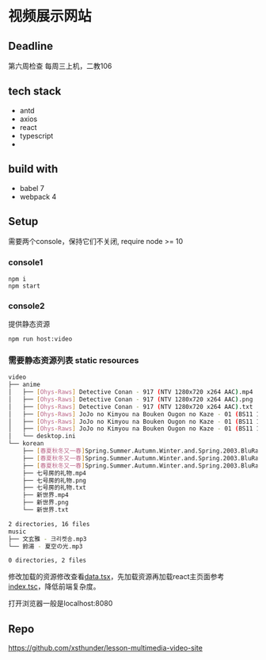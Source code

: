 # 视频展示网站

## Deadline
第六周检查
每周三上机，二教106

## tech stack

- antd
- axios
- react
- typescript
- 

## build with

- babel 7
- webpack 4

## Setup

需要两个console，保持它们不关闭, require node >= 10

### console1
```
npm i
npm start
```

### console2

提供静态资源
```
npm run host:video
```

### 需要静态资源列表 static resources

```bash
video
├── anime
│   ├── [Ohys-Raws] Detective Conan - 917 (NTV 1280x720 x264 AAC).mp4
│   ├── [Ohys-Raws] Detective Conan - 917 (NTV 1280x720 x264 AAC).png
│   ├── [Ohys-Raws] Detective Conan - 917 (NTV 1280x720 x264 AAC).txt
│   ├── [Ohys-Raws] JoJo no Kimyou na Bouken Ougon no Kaze - 01 (BS11 1280x720 x264 AAC).mp4
│   ├── [Ohys-Raws] JoJo no Kimyou na Bouken Ougon no Kaze - 01 (BS11 1280x720 x264 AAC).png
│   ├── [Ohys-Raws] JoJo no Kimyou na Bouken Ougon no Kaze - 01 (BS11 1280x720 x264 AAC).txt
│   └── desktop.ini
└── korean
    ├── [春夏秋冬又一春]Spring.Summer.Autumn.Winter.and.Spring.2003.BluRay.720p.x264.AC3-CnSCG[韩语中字3G].mp4
    ├── [春夏秋冬又一春]Spring.Summer.Autumn.Winter.and.Spring.2003.BluRay.720p.x264.AC3-CnSCG[韩语中字3G].png
    ├── [春夏秋冬又一春]Spring.Summer.Autumn.Winter.and.Spring.2003.BluRay.720p.x264.AC3-CnSCG[韩语中字3G].txt
    ├── 七号房的礼物.mp4
    ├── 七号房的礼物.png
    ├── 七号房的礼物.txt
    ├── 新世界.mp4
    ├── 新世界.png
    └── 新世界.txt

2 directories, 16 files
music
├── 文玄雅 - 크리켓송.mp3
└── 鈴湯 - 夏空の光.mp3

0 directories, 2 files
```

修改加载的资源修改查看[data.tsx](src/data.tsx)，先加载资源再加载react主页面参考[index.tsc](src/index.tsc)，降低前端复杂度。

打开浏览器一般是localhost:8080

## Repo

https://github.com/xsthunder/lesson-multimedia-video-site

